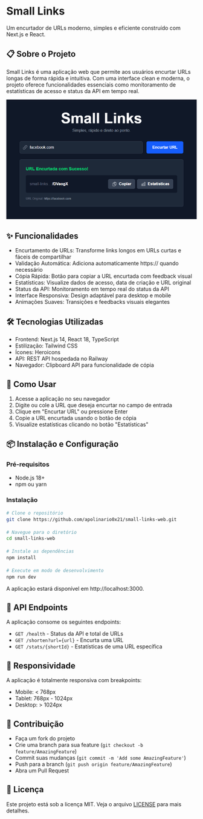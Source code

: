 # Small Links
Um encurtador de URLs moderno, simples e eficiente construído com Next.js e React.

## 📋 Sobre o Projeto
Small Links é uma aplicação web que permite aos usuários encurtar URLs longas de forma rápida e intuitiva. Com uma interface clean e moderna, o projeto oferece funcionalidades essenciais como monitoramento de estatísticas de acesso e status da API em tempo real.

![Page](page.png)


## ✨ Funcionalidades

- Encurtamento de URLs: Transforme links longos em URLs curtas e fáceis de compartilhar
- Validação Automática: Adiciona automaticamente https:// quando necessário
- Cópia Rápida: Botão para copiar a URL encurtada com feedback visual
- Estatísticas: Visualize dados de acesso, data de criação e URL original
- Status da API: Monitoramento em tempo real do status da API
- Interface Responsiva: Design adaptável para desktop e mobile
- Animações Suaves: Transições e feedbacks visuais elegantes

## 🛠️ Tecnologias Utilizadas

- Frontend: Next.js 14, React 18, TypeScript
- Estilização: Tailwind CSS
- Ícones: Heroicons
- API: REST API hospedada no Railway
- Navegador: Clipboard API para funcionalidade de cópia

## 🚀 Como Usar

1. Acesse a aplicação no seu navegador
2. Digite ou cole a URL que deseja encurtar no campo de entrada
3. Clique em "Encurtar URL" ou pressione Enter
4. Copie a URL encurtada usando o botão de cópia
5. Visualize estatísticas clicando no botão "Estatísticas"

## 📦 Instalação e Configuração
### Pré-requisitos

- Node.js 18+
- npm ou yarn

### Instalação
```bash
# Clone o repositório
git clone https://github.com/apolinario0x21/small-links-web.git

# Navegue para o diretório
cd small-links-web

# Instale as dependências
npm install

# Execute em modo de desenvolvimento
npm run dev
```
A aplicação estará disponível em http://localhost:3000.


## 📡 API Endpoints
A aplicação consome os seguintes endpoints:

- `GET /health` - Status da API e total de URLs
- `GET /shorten?url={url}` - Encurta uma URL
- `GET /stats/{shortId}` - Estatísticas de uma URL específica

## 📱 Responsividade
A aplicação é totalmente responsiva com breakpoints:

- Mobile: < 768px
- Tablet: 768px - 1024px
- Desktop: > 1024px

## 🤝 Contribuição

- Faça um fork do projeto
- Crie uma branch para sua feature (`git checkout -b feature/AmazingFeature`)
- Commit suas mudanças (`git commit -m 'Add some AmazingFeature'`)
- Push para a branch (`git push origin feature/AmazingFeature`)
- Abra um Pull Request

## 📝 Licença
Este projeto está sob a licença MIT. Veja o arquivo [LICENSE](https://github.com/apolinario0x21/small-links-web/blob/main/LICENSE) para mais detalhes.
